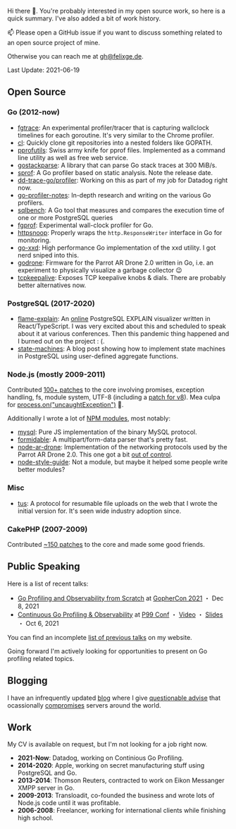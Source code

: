 Hi there 👋. You're probably interested in my open source work, so here is a quick summary. I've also added a bit of work history.

📫 Please open a GitHub issue if you want to discuss something related to an open source project of mine. 

Otherwise you can reach me at gh@felixge.de.

Last Update: 2021-06-19

## Open Source

### Go (2012-now)

- [fgtrace](https://github.com/felixge/fgtrace): An experimental profiler/tracer that is capturing wallclock timelines for each goroutine. It's very similar to the Chrome profiler.
- [cl](https://github.com/felixge/cl): Quickly clone git repositories into a nested folders like GOPATH.
- [pprofutils](https://github.com/felixge/pprofutils): Swiss army knife for pprof files. Implemented as a command line utility as well as free web service.
- [gostackparse](https://github.com/DataDog/gostackparse): A library that can parse Go stack traces at 300 MiB/s.
- [sprof](https://github.com/felixge/sprof): A Go profiler based on static analysis. Note the release date.
- [dd-trace-go/profiler](https://github.com/DataDog/dd-trace-go/tree/v1/profiler): Working on this as part of my job for Datadog right now.
- [go-profiler-notes](https://github.com/felixge/go-profiler-notes): In-depth research and writing on the various Go profilers.
- [sqlbench](https://github.com/felixge/sqlbench): A Go tool that measures and compares the execution time of one or more PostgreSQL queries
- [fgprof](https://github.com/felixge/fgprof): Experimental wall-clock profiler for Go.
- [httpsnoop](https://github.com/felixge/httpsnoop): Properly wraps the `http.ResponseWriter` interface in Go for monitoring.
- [go-xxd](https://github.com/felixge/go-xxd): High performance Go implementation of the xxd utility. I got nerd sniped into this.
- [godrone](https://github.com/felixge/godrone): Firmware for the Parrot AR Drone 2.0 written in Go, i.e. an experiment to physically visualize a garbage collector 😉
- [tcpkeepalive](https://github.com/felixge/tcpkeepalive): Exposes TCP keepalive knobs & dials. There are probably better alternatives now.

### PostgreSQL (2017-2020)

- [flame-explain](https://github.com/felixge/flame-explain): An [online](https://flame-explain.com/) PostgreSQL EXPLAIN visualizer written in React/TypeScript. I was very excited about this and scheduled to speak about it at various conferences. Then this pandemic thing happened and I burned out on the project : (.
- [state-machines](https://felixge.de/2017/07/27/implementing-state-machines-in-postgresql/): A blog post showing how to implement state machines in PostgreSQL using user-defined aggregate functions.

### Node.js (mostly 2009-2011)

Contributed [100+ patches](https://github.com/nodejs/node/commits?author=felixge) to the core involving promises, exception handling, fs, module system, UTF-8 (including a [patch for v8](https://codereview.chromium.org/121173009/)). Mea culpa for [process.on("uncaughtException")](https://github.com/nodejs/node/commit/2b252acea47af3ebeac3d7e68277f015667264cc) 🙈.

Additionally I wrote a lot of [NPM modules](https://www.npmjs.com/~felixge), most notably:

- [mysql](https://github.com/mysqljs/mysql): Pure JS implementation of the binary MySQL protocol.
- [formidable](https://github.com/node-formidable/formidable): A multipart/form-data parser that's pretty fast.
- [node-ar-drone](https://github.com/felixge/node-ar-drone): Implementation of the networking protocols used by the Parrot AR Drone 2.0. This one got a bit [out of control](http://www.nodecopter.com/).
- [node-style-guide](https://github.com/felixge/node-style-guide): Not a module, but maybe it helped some people write better modules?

### Misc

- [tus](https://tus.io/): A protocol for resumable file uploads on the web that I wrote the initial version for. It's seen wide industry adoption since.

### CakePHP (2007-2009)

Contributed [~150 patches](https://github.com/cakephp/cakephp/commits?author=felixge) to the core and made some good friends.

## Public Speaking

Here is a list of recent talks:

- [Go Profiling and Observability from Scratch](https://www.gophercon.com/agenda/session/596212) at [GopherCon 2021](https://www.gophercon.com/) ・ Dec 8, 2021
- [Continuous Go Profiling & Observability](https://www.p99conf.io/session/continuous-go-profiling-observability/) at [P99 Conf](https://www.p99conf.io/) ・ [Video](https://www.youtube.com/watch?v=KiMxhKIKd5c) ・ [Slides](https://docs.google.com/presentation/d/1edVkJemsUoShHpApD227SztJxojQh3fKH3fhAA8ASrk/edit?usp=sharing) ・ Oct 6, 2021

You can find an incomplete [list of previous talks](https://felixge.de/#speaking) on my website.

Going forward I'm actively looking for opportunities to present on Go profiling related topics.

## Blogging

I have an infrequently updated [blog](https://felixge.de/#blog) where I give [questionable advise](https://felixge.de/2013/03/11/the-pull-request-hack/) that ocassionally [compromises](https://gist.github.com/felixge/024827e7f09048d7bee2ad7c397e6ace) servers around the world.

## Work

My CV is available on request, but I'm not looking for a job right now.

- **2021-Now**: Datadog, working on Continious Go Profiling.
- **2014-2020**: Apple, working on secret manufacturing stuff using PostgreSQL and Go.
- **2013-2014**: Thomson Reuters, contracted to work on Eikon Messanger XMPP server in Go.
- **2009-2013**: Transloadit, co-founded the business and wrote lots of Node.js code until it was profitable.
- **2006-2008**: Freelancer, working for international clients while finishing high school.
